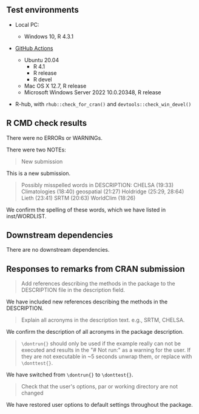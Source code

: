 ## Test environments

* Local PC:
  - Windows 10, R 4.3.1

* [GitHub Actions](https://github.com/jamestsakalos/climenv/actions/workflows/R-CMD-check.yml)
  - Ubuntu 20.04
    - R 4.1
    - R release
    - R devel
  - Mac OS X 12.7, R release
  - Microsoft Windows Server 2022 10.0.20348, R release
  
* R-hub, with `rhub::check_for_cran()` and `devtools::check_win_devel()`


## R CMD check results

There were no ERRORs or WARNINGs.

There were two NOTEs:

> New submission

This is a new submission.
 
> Possibly misspelled words in DESCRIPTION:
>  CHELSA (19:33)
>  Climatologies (18:40)
>  geospatial (21:27)
>  Holdridge (25:29, 28:64)
>  Lieth (23:41)
>  SRTM (20:63)
>  WorldClim (18:26)

We confirm the spelling of these words, which we have listed in inst/WORDLIST.


## Downstream dependencies

There are no downstream dependencies.


## Responses to remarks from CRAN submission

> Add references describing the methods in the package to the DESCRIPTION file
> in the description field.

We have included new references describing the methods in the DESCRIPTION.

> Explain all acronyms in the description text. e.g., SRTM, CHELSA.

We confirm the description of all acronyms in the package description.

> `\dontrun{}` should only be used if the example really can not be executed and
> results in the "# Not run:" as a warning for the user. If they are not 
> executable in ~5 seconds unwrap them, or replace with `\donttest{}`.

We have switched from `\dontrun{}` to `\donttest{}`.

> Check that the user's options, par or working directory are not changed

We have restored user options to default settings throughout the package.
